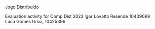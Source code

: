 
Jogo Distribuido

Evaluation activity for Comp Dist 2023
	Igor Lovatto Resende 10439099
	Luca Gomes Urssi, 10425396
